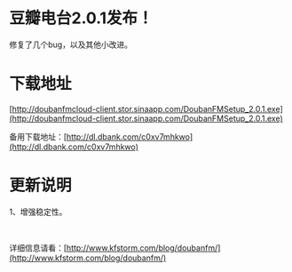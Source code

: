 # 豆瓣电台2.0.1发布！

修复了几个bug，以及其他小改进。

# 下载地址

[http://doubanfmcloud-client.stor.sinaapp.com/DoubanFMSetup_2.0.1.exe](http://doubanfmcloud-client.stor.sinaapp.com/DoubanFMSetup_2.0.1.exe)

备用下载地址：[http://dl.dbank.com/c0xv7mhkwo](http://dl.dbank.com/c0xv7mhkwo)

# 更新说明

1、增强稳定性。

&#160;

详细信息请看：[http://www.kfstorm.com/blog/doubanfm/](http://www.kfstorm.com/blog/doubanfm/)

